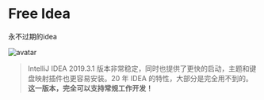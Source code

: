 # Free Idea
永不过期的idea

![avatar](https://www.geekxh.com/idea/01.png)

> IntelliJ IDEA 2019.3.1 版本非常稳定，同时也提供了更快的启动，主题和键盘映射插件也更容易安装。20 年 IDEA 的特性，大部分是完全用不到的。**这一版本，完全可以支持常规工作开发！**

